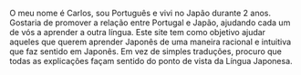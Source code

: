 O meu nome é Carlos, sou Português e vivi no Japão durante 2 anos.
Gostaria de promover a relação entre Portugal e Japão, ajudando cada um de vós a aprender a outra língua.
Este site tem como objetivo ajudar aqueles que querem aprender Japonês de uma maneira racional e intuitiva que faz sentido em Japonês.
Em vez de simples traduções, procuro que todas as explicações façam sentido do ponto de vista da Língua Japonesa. 
